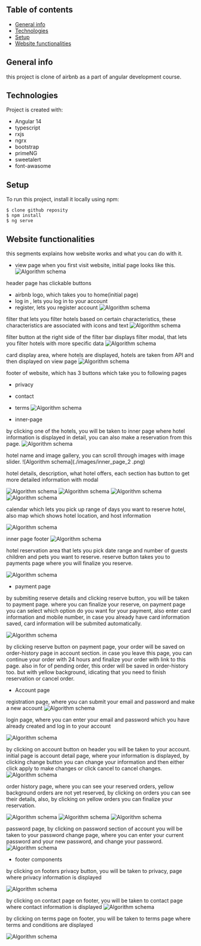 ## Table of contents

- [General info](#general-info)
- [Technologies](#technologies)
- [Setup](#setup)
- [Website functionalities](#Website-functionalities)

## General info

this project is clone of airbnb as a part of angular development course.

## Technologies

Project is created with:

- Angular 14
- typescript
- rxjs
- ngrx
- bootstrap
- primeNG
- sweetalert
- font-awasome

## Setup

To run this project, install it locally using npm:

```
$ clone github reposity
$ npm install
$ ng serve

```

## Website functionalities

this segments explains how website works and what you can do with it.

- view page
  when you first visit website, initial page looks like this.
  ![Algorithm schema](./images/1.png)

header page has clickable buttons

- airbnb logo, which takes you to home(initial page)
- log in , lets you log in to your account
- register, lets you register account
  ![Algorithm schema](./images/header.png)

filter that lets you filter hotels based on certain characteristics, these characteristics are associated with icons and text
![Algorithm schema](./images/filter.png)

filter button at the right side of the filter bar displays filter modal, that lets you filter hotels with more specific data
![Algorithm schema](./images/filter-modal.png)

card display area, where hotels are displayed, hotels are taken from API and then displayed on view page
![Algorithm schema](./images/card-area.png)

footer of website, which has 3 buttons which take you to following pages

- privacy
- contact
- terms
  ![Algorithm schema](./images/footer.png)

- inner-page

by clicking one of the hotels, you will be taken to inner page where hotel information is displayed in detail, you can also make a reservation from this page.
![Algorithm schema](./images/inner_page_1.png)

hotel name and image gallery, you can scroll through images with image slider.
![Algorithm schema](./images/inner_page_2 .png)

hotel details, description, what hotel offers, each section has button to get more detailed information with modal

![Algorithm schema](./images/inner_page_3.png)
![Algorithm schema](./images/inner_page_modal_1.png)
![Algorithm schema](./images/inner_page_modal_3.png)
![Algorithm schema](./images/inner_page_modal_2.png)

calendar which lets you pick up range of days you want to reserve hotel, also map which shows hotel location, and host information

![Algorithm schema](./images/inner_page_4.png)

inner page footer
![Algorithm schema](./images/inner_page_5.png)

hotel reservation area that lets you pick date range and number of guests children and pets you want to reserve. reserve button takes you to payments page where you will finalize you reserve.

![Algorithm schema](./images/inner_page_6.png)

- payment page

by submiting reserve details and clicking reserve button, you will be taken to payment page.
where you can finalize your reserve, on payment page you can select which option do you want for your payment, also enter card information and mobile number, in case you already have card information saved, card information will be submited automatically.

![Algorithm schema](./images/payment_1.png)

by clicking reserve button on payment page, your order will be saved on order-history page in account section.
in case you leave this page, you can continue your order with 24 hours and finalize your order with link to this page. also in for of pending order, this order will be saved in order-history too. but with yellow  background, idicating that you need to finish reservation or cancel order.

- Account page

registration page, where you can submit your email and password and make a new account
![Algorithm schema](./images/register.png)

login page, where you can enter your email and password which you have already created and log in to your account

![Algorithm schema](./images/login.png)

by clicking on account button on header you will be taken to your account. initial page is account detail page, where your information is displayed, by clicking change button you can change your information and then either click apply to make changes or click cancel to cancel changes.
![Algorithm schema](./images/account_1.png)

order history page, where you can see your reserved orders, yellow background orders are not yet reserved, by clicking on orders you can see their details, also, by clicking on yellow orders you can finalize your reservation.

![Algorithm schema](./images/order_history_1.png)
![Algorithm schema](./images/order_history_2.png)
![Algorithm schema](./images/order_history_3.png)

password page, by clicking on password section of account you will be taken to your password change page, where you can enter your current password and your new password, and change your password.
![Algorithm schema](./images/password.png)

- footer components 

by clicking on footers privacy button, you will be taken to privacy, page where privacy information is displayed

![Algorithm schema](./images/privacy.png)

by clicking on contact page on footer, you will be taken to contact page where contact information is displayed 
![Algorithm schema](./images/contact.png)

by clicking on terms page on footer, you will be taken to terms page where terms and conditions are displayed

![Algorithm schema](./images/terms.png)